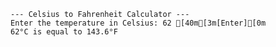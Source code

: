 ```ansi title="Miles to Kilometers Calculator"
--- Celsius to Fahrenheit Calculator ---
Enter the temperature in Celsius: 62 [40m[3m[Enter][0m
62°C is equal to 143.6°F
```